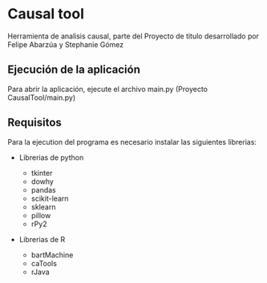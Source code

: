# Causal tool
Herramienta de analisis causal, parte del Proyecto de titulo desarrollado por Felipe Abarzúa y Stephanie Gómez
## Ejecución de la aplicación
Para abrir la aplicación, ejecute el archivo main.py (Proyecto CausalTool/main.py) 
## Requisitos
Para la ejecution del programa es necesario instalar las siguientes librerias:
- Librerias de python
  * tkinter
  * dowhy
  * pandas
  * scikit-learn
  * sklearn
  * pillow
  * rPy2
   
- Librerias de R 
    * bartMachine
    * caTools
    * rJava